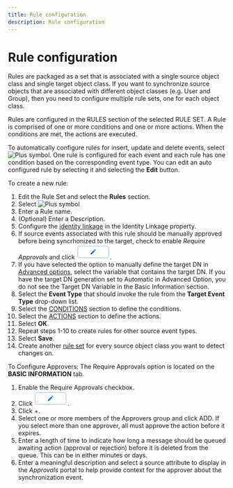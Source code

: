 ```yaml
---
title: Rule configuration
description: Rule configuration
---
```


# Rule configuration

Rules are packaged as a set that is associated with a single source object class and single target object class. If you want to synchronize source objects that are associated with different object classes (e.g. User and Group), then you need to configure multiple rule sets, one for each object class.

Rules are configured in the RULES section of the selected RULE SET. A Rule is comprised of one or more conditions and one or more actions. When the conditions are met, the actions are executed.

To automatically configure rules for insert, update and delete events, select ![Plus symbol](../../media/image77.png). One rule is configured for each event and each rule has one condition based on the corresponding event type. You can edit an auto configured rule by selecting it and selecting the **Edit** button.

To create a new rule:

1. Edit the Rule Set and select the **Rules** section.
1. Select ![Plus symbol](../../media/image78.png)
1. Enter a Rule name.
1. (Optional) Enter a Description.
1. Configure the [identity linkage](identity-linkage.md) in the Identity Linkage property.
1. If source events associated with this rule should be manually approved before being syncrhonized to the target, check to enable *Require Approvals* and click ![Approval Config](../../media/editapprovals.jpg).
1. If you have selected the option to manually define the target DN in [Advanced options](../advanced-options.md#target-dn-generation), select the variable that contains the target DN. If you have the target DN generation set to Automatic in Advanced Option, you do not see the Target DN Variable in the Basic Information section.
1. Select the **Event Type** that should invoke the rule from the **Target Event Type** drop-down list.
1. Select the [CONDITIONS](conditions.md) section to define the conditions.
1. Select the [ACTIONS](actions.md) section to define the actions.
1. Select **OK**.
1. Repeat steps 1-10 to create rules for other source event types.
1. Select **Save**.
1. Create another [rule set](overview.md) for every source object class you want to detect changes on.

To Configure Approvers:
The Require Approvals option is located on the **BASIC INFORMATION** tab.
1. Enable the Require Approvals checkbox.
2. Click ![Approval Config](../../media/editapprovals.jpg).
3. Click +.
4. Select one or more members of the Approvers group and click ADD. If you select more than one approver, all must approve the action before it expires.
5. Enter a length of time to indicate how long a message should be queued awaiting action (approval or rejection) before it is deleted from the queue. This can be in either minutes or days.
6. Enter a meaningful description and select a source attribute to display in the *Approvals* portal to help provide context for the approver about the synchronization event. 


